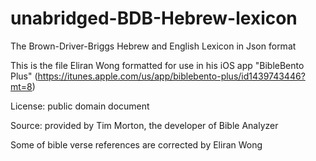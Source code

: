 # unabridged-BDB-Hebrew-lexicon
The Brown-Driver-Briggs Hebrew and English Lexicon in Json format

This is the file Eliran Wong formatted for use in his iOS app "BibleBento Plus" (<a href='https://itunes.apple.com/us/app/biblebento-plus/id1439743446?mt=8'>https://itunes.apple.com/us/app/biblebento-plus/id1439743446?mt=8</a>)

License: public domain document

Source: provided by Tim Morton, the developer of Bible Analyzer

Some of bible verse references are corrected by Eliran Wong
